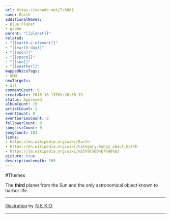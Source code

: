 ```yaml
---
url: https://vocadb.net/T/6861
name: Earth
additionalNames: 
- Blue Planet
- globe
parent: "[[planet]]"
related:
- "[[earth-c-element]]"
- "[[earth-day]]"
- "[[moon]]"
- "[[space]]"
- "[[sun]]"
- "[[weather]]"
mappedNicoTags:
- 地球
newTargets:
- all
commentCount: 0
createDate: 2018-10-13T01:26:30.19
status: Approved
albumCount: 19
artistCount: 1
eventCount: 0
eventSeriesCount: 0
followerCount: 0
songListCount: 0
songCount: 103
links: 
- https://en.wikipedia.org/wiki/Earth
- https://en.wikipedia.org/wiki/Category:Songs_about_Earth
- https://ja.wikipedia.org/wiki/%E5%9C%B0%E7%90%83
picture: true
descriptionLength: 169
---
```


#Themes

The **third** planet from the Sun and the only astronomical object known to harbor life.
___
[Illustration](https://piapro.jp/t/3eLc) by [ＮＥＫＯ](https://piapro.jp/t/3eLc)

---


